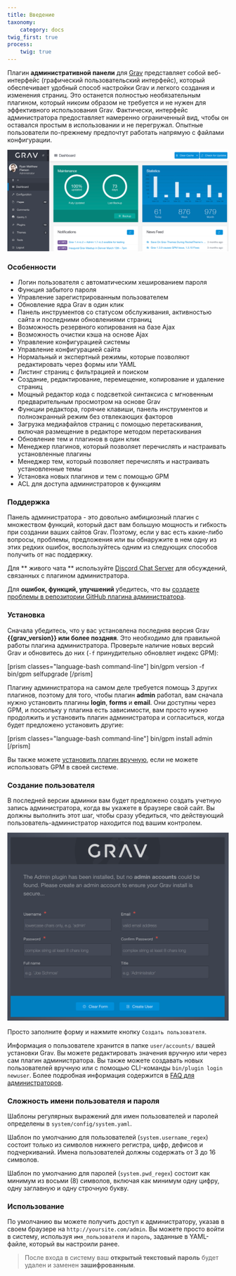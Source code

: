 ```yaml
---
title: Введение
taxonomy:
    category: docs
twig_first: true
process:
    twig: true
---
```


Плагин **административной панели** для [Grav](https://github.com/getgrav/grav) представляет собой веб-интерфейс (графический пользовательский интерфейс), который обеспечивает удобный способ настройки Grav и легкого создания и изменения страниц. Это останется полностью необязательным плагином, который никоим образом не требуется и не нужен для эффективного использования Grav. Фактически, интерфейс администратора предоставляет намеренно ограниченный вид, чтобы он оставался простым в использовании и не перегружал. Опытные пользователи по-прежнему предпочтут работать напрямую с файлами конфигурации.

![](admin-dashboard.png?width=2528&classes=shadow)

### Особенности

* Логин пользователя с автоматическим хешированием пароля
* Функция забытого пароля
* Управление зарегистрированным пользователем
* Обновление ядра Grav в один клик
* Панель инструментов со статусом обслуживания, активностью сайта и последними обновлениями страниц
* Возможность резервного копирования на базе Ajax
* Возможность очистки кэша на основе Ajax
* Управление конфигурацией системы
* Управление конфигурацией сайта
* Нормальный и экспертный режимы, которые позволяют редактировать через формы или YAML
* Листинг страниц с фильтрацией и поиском
* Создание, редактирование, перемещение, копирование и удаление страниц
* Мощный редактор кода с подсветкой синтаксиса с мгновенным предварительным просмотром на основе Grav
* Функции редактора, горячие клавиши, панель инструментов и полноэкранный режим без отвлекающих факторов
* Загрузка медиафайлов страниц с помощью перетаскивания, включая размещение в редакторе методом перетаскивания
* Обновление тем и плагинов в один клик
* Менеджер плагинов, который позволяет перечислять и настраивать установленные плагины
* Менеджер тем, который позволяет перечислять и настраивать установленные темы
* Установка новых плагинов и тем с помощью GPM
* ACL для доступа администраторов к функциям

### Поддержка

Панель администратора - это довольно амбициозный плагин с множеством функций, который даст вам большую мощность и гибкость при создании ваших сайтов Grav. Поэтому, если у вас есть какие-либо вопросы, проблемы, предложения или вы обнаружите в нем одну из этих редких ошибок, воспользуйтесь одним из следующих способов получить от нас поддержку.

Для ** живого чата ** используйте [Discord Chat Server](https://chat.getgrav.org) для обсуждений, связанных с плагином администратора.

Для **ошибок, функций, улучшений** убедитесь, что вы [создаете проблемы в репозитории GitHub плагина администратора](https://github.com/getgrav/grav-plugin-admin).

### Установка

Сначала убедитесь, что у вас установлена ​​последняя версия Grav **{{grav_version}} или более поздняя**. Это необходимо для правильной работы плагина администратора. Проверьте наличие новых версий Grav и обновитесь до них (`-f` принудительно обновляет индекс GPM):

[prism classes="language-bash command-line"]
bin/gpm version -f
bin/gpm selfupgrade
[/prism]

Плагину администратора на самом деле требуется помощь 3 других плагинов, поэтому для того, чтобы плагин **admin** работал, вам сначала нужно установить плагины **login**, **forms** и **email**. Они доступны через GPM, и поскольку у плагина есть зависимости, вам просто нужно продолжить и установить плагин администратора и согласиться, когда будет предложено установить другие:

[prism classes="language-bash command-line"]
bin/gpm install admin
[/prism]

Вы также можете [установить плагин вручную](../faq#manual-installation-of-admin), если не можете использовать GPM в своей системе.

### Создание пользователя

В последней версии админки вам будет предложено создать учетную запись администратора, когда вы укажете в браузере свой сайт. Вы должны выполнить этот шаг, чтобы сразу убедиться, что действующий пользователь-администратор находится под вашим контролем.

![](new-user.png?width=1654&classes=shadow)

Просто заполните форму и нажмите кнопку `Создать пользователя`.

Информация о пользователе хранится в папке `user/accounts/` вашей установки Grav. Вы можете редактировать значения вручную или через сам плагин администратора. Вы также можете создавать новых пользователей вручную или с помощью CLI-команды `bin/plugin login newuser`. Более подробная информация содержится в [FAQ для администраторов](../faq#adding-and-managing-users).

### Сложность имени пользователя и пароля

Шаблоны регулярных выражений для имен пользователей и паролей определены в `system/config/system.yaml`.

Шаблон по умолчанию для пользователей (`system.username_regex`) состоит только из символов нижнего регистра, цифр, дефисов и подчеркиваний. Имена пользователей должны содержать от 3 до 16 символов.

Шаблон по умолчанию для паролей (`system.pwd_regex`) состоит как минимум из восьми (8) символов, включая как минимум одну цифру, одну заглавную и одну строчную букву.

### Использование

По умолчанию вы можете получить доступ к администратору, указав в своем браузере на `http://yoursite.com/admin`. Вы можете просто войти в систему, используя `имя_пользователя` и `пароль`, заданные в YAML-файле, который вы настроили ранее.

> После входа в систему ваш **открытый текстовый пароль** будет удален и заменен **зашифрованным**.
